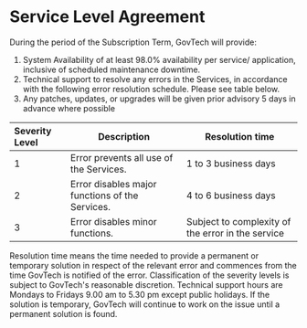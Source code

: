 # Service Level Agreement
During the period of the Subscription Term, GovTech will provide:
1. System Availability of at least 98.0% availability per service/ application, inclusive of scheduled maintenance downtime.
1. Technical support to resolve any errors in the Services, in accordance with the following error resolution schedule. Please see table below.
1. Any patches, updates, or upgrades will be given prior advisory 5 days in advance where possible 

 
| Severity Level |               Description              |     Resolution time    |
| :------------- | -------------------------------------- | ---------------------- |
| 1 | Error prevents all use of the Services. | 1 to 3 business days |
| 2 | Error disables major functions of the Services. | 4 to 6 business days | 
| 3 | Error disables minor functions. |  Subject to complexity of the error in the service |

Resolution time means the time needed to provide a permanent or temporary solution in respect of the relevant error and commences from the time GovTech is notified of the error. Classification of ​the severity levels is subject to GovTech's reasonable discretion. Technical support hours are Mondays to Fridays 9.00 am to 5.30 pm except public holidays. If the solution is temporary, GovTech will continue to work on the issue until a permanent solution is found.
